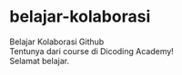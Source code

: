 # belajar-kolaborasi
Belajar Kolaborasi Github<br>
Tentunya dari course di Dicoding Academy!<br>
Selamat belajar.
